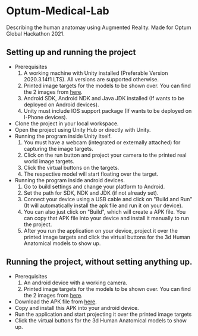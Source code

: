 # Optum-Medical-Lab
Describing the human anatomay using Augmented Reality. Made for Optum Global Hackathon 2021.

## Setting up and running the project
- Prerequisites
    1. A working machine with Unity installed (Preferable Version 2020.3.14f1 LTS). All versions are supported otherwise.
    2. Printed image targets for the models to be shown over. You can find the 2 images from [here](https://github.com/chhabrabhishek/Optum-Medical-Lab/tree/main/Assets/Images).
    3. Android SDK, Android NDK and Java JDK installed (If wants to be deployed on Android devices).
    4. Unity must include IOS support package (If wants to be deployed on I-Phone devices).
- Clone the project in your local workspace.
- Open the project using Unity Hub or directly with Unity.
- Running the program inside Unity itself.
    1. You must have a webcam (integrated or externally attached) for capturing the image targets.
    2. Click on the run button and project your camera to the printed real world image targets.
    3. Click the virtual buttons on the targets.
    4. The respective model will start floating over the target.
- Running the program inside android devices.
    1. Go to build settings and change your platform to Android.
    2. Set the path for SDK, NDK and JDK (if not already set).
    3. Connect your device using a USB cable and click on "Build and Run" (It will automatically install the apk file and run it on your device).
    4. You can also just click on "Build", which will create a APK file. You can copy that APK file into your device and install it manually to run the project.
    5. After you run the application on your device, project it over the printed image targets and click the virtual buttons for the 3d Human Anatomical models to show up.

## Running the project, without setting anything up.
- Prerequisites
    1. An android device with a working camera.
    2. Printed image targets for the models to be shown over. You can find the 2 images from [here](https://github.com/chhabrabhishek/Optum-Medical-Lab/tree/main/Assets/Images).
- Download the APK file from [here](https://github.com/chhabrabhishek/Optum-Medical-Lab/raw/main/Apks/Optum%20Medical%20Lab.apk).
- Copy and install this APK into your android device.
- Run the application and start projecting it over the printed image targets 
- Click the virtual buttons for the 3d Human Anatomical models to show up.